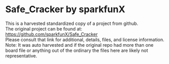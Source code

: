 
# Safe_Cracker by sparkfunX  
This is a harvested standardized copy of a project from github.  
The original project can be found at:  
https://github.com/sparkfunX/Safe_Cracker  
Please consult that link for additional, details, files, and license information.  
Note: It was auto harvested and if the original repo had more than one board file or anything out of the ordinary the files here are likely not representative.  
    